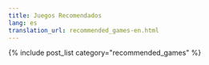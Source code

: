 ```yaml
---
title: Juegos Recomendados
lang: es
translation_url: recommended_games-en.html
---
```


{% include post_list category="recommended_games" %}
